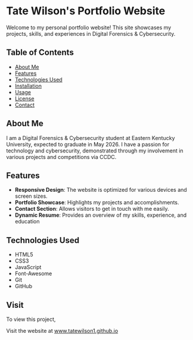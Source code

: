 # Tate Wilson's Portfolio Website

Welcome to my personal portfolio website! This site showcases my projects, skills, and experiences in Digital Forensics & Cybersecurity.

## Table of Contents

- [About Me](#about-me)
- [Features](#features)
- [Technologies Used](#technologies-used)
- [Installation](#installation)
- [Usage](#usage)
- [License](#license)
- [Contact](#contact)

## About Me

I am a Digital Forensics & Cybersecurity student at Eastern Kentucky University, expected to graduate in May 2026. I have a passion for technology and cybersecurity, demonstrated through my involvement in various projects and competitions via CCDC.

## Features

- **Responsive Design**: The website is optimized for various devices and screen sizes.
- **Portfolio Showcase**: Highlights my projects and accomplishments.
- **Contact Section**: Allows visitors to get in touch with me easily.
- **Dynamic Resume**: Provides an overview of my skills, experience, and education

## Technologies Used

- HTML5
- CSS3
- JavaScript
- Font-Awesome 
- Git
- GitHub

## Visit

To view this project,

Visit the website at www.tatewilson1.github.io
